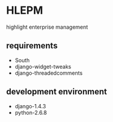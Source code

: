 HLEPM
=====

highlight enterprise management


requirements
------------
- South
- django-widget-tweaks
- django-threadedcomments


development environment
-----------------------
- django-1.4.3
- python-2.6.8
